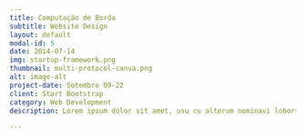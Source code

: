 ```yaml
---
title: Computação de Borda
subtitle: Website Design
layout: default
modal-id: 5
date: 2014-07-14
img: startup-framework.png
thumbnail: multi-protocol-canva.png
alt: image-alt
project-date: Setembro 09-22
client: Start Bootstrap
category: Web Development
description: Lorem ipsum dolor sit amet, usu cu alterum nominavi lobortis. At duo novum diceret. Tantas apeirian vix et, usu sanctus postulant inciderint ut, populo diceret necessitatibus in vim. Cu eum dicam feugiat noluisse.

---
```

